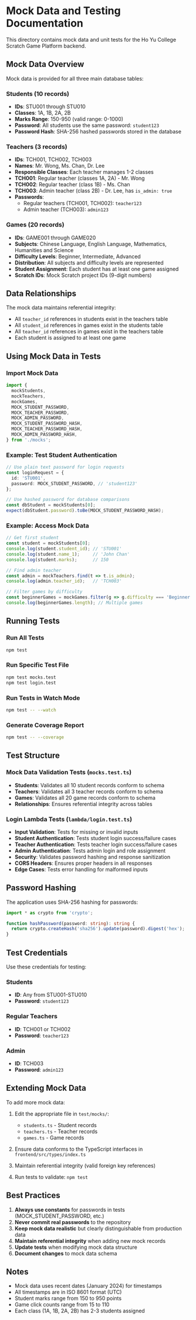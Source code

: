 # Mock Data and Testing Documentation

This directory contains mock data and unit tests for the Ho Yu College Scratch Game Platform backend.

## Mock Data Overview

Mock data is provided for all three main database tables:

### Students (10 records)
- **IDs**: STU001 through STU010
- **Classes**: 1A, 1B, 2A, 2B
- **Marks Range**: 150-950 (valid range: 0-1000)
- **Password**: All students use the same password: `student123`
- **Password Hash**: SHA-256 hashed passwords stored in the database

### Teachers (3 records)
- **IDs**: TCH001, TCH002, TCH003
- **Names**: Mr. Wong, Ms. Chan, Dr. Lee
- **Responsible Classes**: Each teacher manages 1-2 classes
- **TCH001**: Regular teacher (classes 1A, 2A) - Mr. Wong
- **TCH002**: Regular teacher (class 1B) - Ms. Chan
- **TCH003**: Admin teacher (class 2B) - Dr. Lee, has `is_admin: true`
- **Passwords**: 
  - Regular teachers (TCH001, TCH002): `teacher123`
  - Admin teacher (TCH003): `admin123`

### Games (20 records)
- **IDs**: GAME001 through GAME020
- **Subjects**: Chinese Language, English Language, Mathematics, Humanities and Science
- **Difficulty Levels**: Beginner, Intermediate, Advanced
- **Distribution**: All subjects and difficulty levels are represented
- **Student Assignment**: Each student has at least one game assigned
- **Scratch IDs**: Mock Scratch project IDs (9-digit numbers)

## Data Relationships

The mock data maintains referential integrity:
- All `teacher_id` references in students exist in the teachers table
- All `student_id` references in games exist in the students table
- All `teacher_id` references in games exist in the teachers table
- Each student is assigned to at least one game

## Using Mock Data in Tests

### Import Mock Data

```typescript
import {
  mockStudents,
  mockTeachers,
  mockGames,
  MOCK_STUDENT_PASSWORD,
  MOCK_TEACHER_PASSWORD,
  MOCK_ADMIN_PASSWORD,
  MOCK_STUDENT_PASSWORD_HASH,
  MOCK_TEACHER_PASSWORD_HASH,
  MOCK_ADMIN_PASSWORD_HASH,
} from './mocks';
```

### Example: Test Student Authentication

```typescript
// Use plain text password for login requests
const loginRequest = {
  id: 'STU001',
  password: MOCK_STUDENT_PASSWORD, // 'student123'
};

// Use hashed password for database comparisons
const dbStudent = mockStudents[0];
expect(dbStudent.password).toBe(MOCK_STUDENT_PASSWORD_HASH);
```

### Example: Access Mock Data

```typescript
// Get first student
const student = mockStudents[0];
console.log(student.student_id); // 'STU001'
console.log(student.name_1);     // 'John Chan'
console.log(student.marks);      // 150

// Find admin teacher
const admin = mockTeachers.find(t => t.is_admin);
console.log(admin.teacher_id);   // 'TCH003'

// Filter games by difficulty
const beginnerGames = mockGames.filter(g => g.difficulty === 'Beginner');
console.log(beginnerGames.length); // Multiple games
```

## Running Tests

### Run All Tests
```bash
npm test
```

### Run Specific Test File
```bash
npm test mocks.test
npm test login.test
```

### Run Tests in Watch Mode
```bash
npm test -- --watch
```

### Generate Coverage Report
```bash
npm test -- --coverage
```

## Test Structure

### Mock Data Validation Tests (`mocks.test.ts`)
- **Students**: Validates all 10 student records conform to schema
- **Teachers**: Validates all 3 teacher records conform to schema
- **Games**: Validates all 20 game records conform to schema
- **Relationships**: Ensures referential integrity across tables

### Login Lambda Tests (`lambda/login.test.ts`)
- **Input Validation**: Tests for missing or invalid inputs
- **Student Authentication**: Tests student login success/failure cases
- **Teacher Authentication**: Tests teacher login success/failure cases
- **Admin Authentication**: Tests admin login and role assignment
- **Security**: Validates password hashing and response sanitization
- **CORS Headers**: Ensures proper headers in all responses
- **Edge Cases**: Tests error handling for malformed inputs

## Password Hashing

The application uses SHA-256 hashing for passwords:

```typescript
import * as crypto from 'crypto';

function hashPassword(password: string): string {
  return crypto.createHash('sha256').update(password).digest('hex');
}
```

## Test Credentials

Use these credentials for testing:

### Students
- **ID**: Any from STU001-STU010
- **Password**: `student123`

### Regular Teachers
- **ID**: TCH001 or TCH002
- **Password**: `teacher123`

### Admin
- **ID**: TCH003
- **Password**: `admin123`

## Extending Mock Data

To add more mock data:

1. Edit the appropriate file in `test/mocks/`:
   - `students.ts` - Student records
   - `teachers.ts` - Teacher records
   - `games.ts` - Game records

2. Ensure data conforms to the TypeScript interfaces in `frontend/src/types/index.ts`

3. Maintain referential integrity (valid foreign key references)

4. Run tests to validate: `npm test`

## Best Practices

1. **Always use constants** for passwords in tests (MOCK_STUDENT_PASSWORD, etc.)
2. **Never commit real passwords** to the repository
3. **Keep mock data realistic** but clearly distinguishable from production data
4. **Maintain referential integrity** when adding new mock records
5. **Update tests** when modifying mock data structure
6. **Document changes** to mock data schema

## Notes

- Mock data uses recent dates (January 2024) for timestamps
- All timestamps are in ISO 8601 format (UTC)
- Student marks range from 150 to 950 points
- Game click counts range from 15 to 110
- Each class (1A, 1B, 2A, 2B) has 2-3 students assigned
